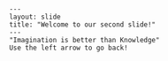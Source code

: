         ---
        layout: slide
        title: "Welcome to our second slide!"
        ---
        "Imagination is better than Knowledge"
        Use the left arrow to go back!
